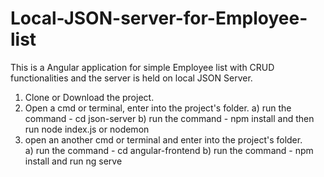 # Local-JSON-server-for-Employee-list
This is a Angular application for simple Employee list with CRUD functionalities and the server is held on local JSON Server.
1. Clone or Download the project.
2. Open a cmd or terminal, enter into the project's folder.
    a) run the command - cd json-server
    b) run the command - npm install and then run node index.js or nodemon
3. open an another cmd or terminal and enter into the project's folder.   
    a) run the command - cd angular-frontend
    b) run the command - npm install and run ng serve
